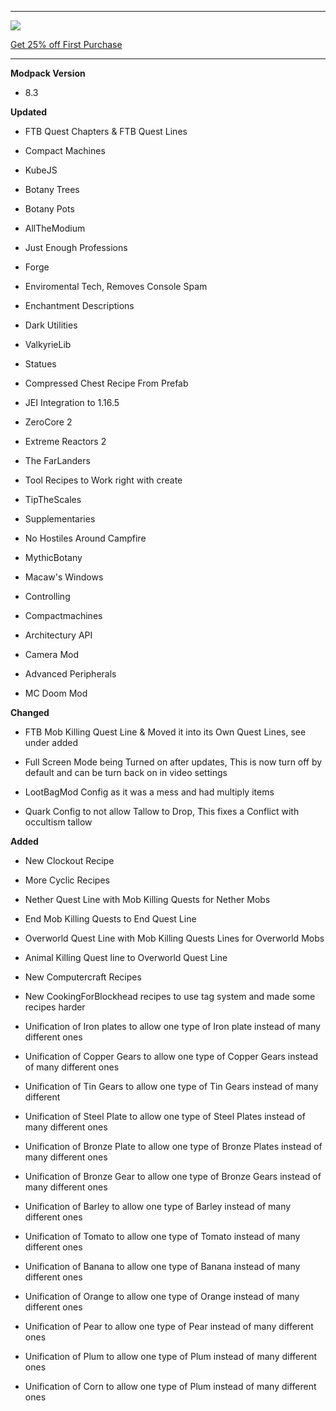 ---------------------------------------------------------------------------------------------

![](https://www.bisecthosting.com/partners/custom-banners/22012cac-397d-406e-9f7e-c8fa8762c588.png "")

[Get 25% off First Purchase](https://bisecthosting.com/BedrockLegends "")


---------------------------------------------------------------------------------------------

**Modpack Version**

- 8.3


**Updated**

- FTB Quest Chapters & FTB Quest Lines

- Compact Machines

- KubeJS

- Botany Trees

- Botany Pots

- AllTheModium

- Just Enough Professions

- Forge

- Enviromental Tech, Removes Console Spam

- Enchantment Descriptions

- Dark Utilities

- ValkyrieLib

- Statues

- Compressed Chest Recipe From Prefab

- JEI Integration to 1.16.5

- ZeroCore 2

- Extreme Reactors 2

- The FarLanders

- Tool Recipes to Work right with create

- TipTheScales

- Supplementaries

- No Hostiles Around Campfire

- MythicBotany

- Macaw's Windows

- Controlling

- Compactmachines

- Architectury API

- Camera Mod

- Advanced Peripherals

- MC Doom Mod


**Changed**


- FTB Mob Killing Quest Line & Moved it into its Own Quest Lines, see under added

- Full Screen Mode being Turned on after updates, This is now turn off by default and can be turn back on in video settings

- LootBagMod Config as it was a mess and had multiply items

- Quark Config to not allow Tallow to Drop, This fixes a Conflict with occultism tallow


**Added**

- New Clockout Recipe

- More Cyclic Recipes

- Nether Quest Line with Mob Killing Quests for Nether Mobs

- End Mob Killing Quests to End Quest Line

- Overworld Quest Line with Mob Killing Quests Lines for Overworld Mobs

- Animal Killing Quest line to Overworld Quest Line

- New Computercraft Recipes

- New CookingForBlockhead recipes to use tag system and made some recipes harder

- Unification of Iron plates to allow one type of Iron plate instead of many different ones

- Unification of Copper Gears to allow one type of Copper Gears instead of many different ones

- Unification of Tin Gears to allow one type of Tin Gears instead of many different 

- Unification of Steel Plate to allow one type of Steel Plates instead of many different ones

- Unification of Bronze Plate to allow one type of Bronze Plates instead of many different ones

- Unification of Bronze Gear to allow one type of Bronze Gears instead of many different ones

- Unification of Barley to allow one type of Barley instead of many different ones

- Unification of Tomato to allow one type of Tomato instead of many different ones

- Unification of Banana to allow one type of Banana instead of many different ones

- Unification of Orange to allow one type of Orange instead of many different ones

- Unification of Pear to allow one type of Pear instead of many different ones

- Unification of Plum to allow one type of Plum instead of many different ones

- Unification of Corn to allow one type of Plum instead of many different ones
